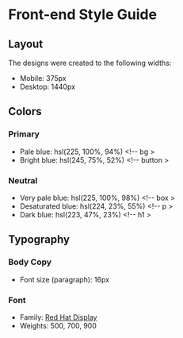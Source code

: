 # Front-end Style Guide

## Layout

The designs were created to the following widths:

- Mobile: 375px
- Desktop: 1440px

## Colors

### Primary

- Pale blue: hsl(225, 100%, 94%) <!-- bg >
- Bright blue: hsl(245, 75%, 52%) <!-- button >

### Neutral

- Very pale blue: hsl(225, 100%, 98%) <!-- box >
- Desaturated blue: hsl(224, 23%, 55%) <!-- p >
- Dark blue: hsl(223, 47%, 23%) <!-- h1 >

## Typography

### Body Copy

- Font size (paragraph): 16px

### Font

- Family: [Red Hat Display](https://fonts.google.com/specimen/Red+Hat+Display)
- Weights: 500, 700, 900

